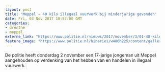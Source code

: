 ```yaml
---
layout: post
title: "Meppel - 40 kilo illegaal vuurwerk bij minderjarige gevonden"
date: Fri, 03 Nov 2017 10:57:00 GMT
categories: 
- drenthe 
- meppel 
externe_link: "https://www.politie.nl/nieuws/2017/november/3/01-40-kilo-illegaal-vuurwerk-bij-minderjarige-gevonden.html"
feature_image: "https://www.politie.nl/binaries/w400h225/content/gallery/politie/nieuws/2017/november/01-nn/img-20171102-wa0000.jpeg"
---
```


De politie heeft donderdag 2 november een 17-jarige jongeman uit Meppel aangehouden op verdenking van het hebben van en handelen in illegaal vuurwerk.
